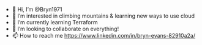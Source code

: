 - 👋 Hi, I’m @Bryn1971
- 👀 I’m interested in climbing mountains & learning new ways to use cloud
- 🌱 I’m currently learning Terraform 
- 💞️ I’m looking to collaborate on everything!
- 📫 How to reach me https://www.linkedin.com/in/bryn-evans-82910a2a/

<!---
Bryn1971/Bryn1971 is a ✨ special ✨ repository because its `README.md` (this file) appears on your GitHub profile.
You can click the Preview link to take a look at your changes.
--->

